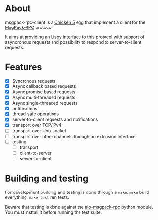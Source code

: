 # About

msgpack-rpc-client is a [Chicken 5](call-cc.org) egg that implement a client for the [MsgPack-RPC](https://github.com/msgpack-rpc/msgpack-rpc) protocol.

It aims at providing an Lispy interface to this protocol with support of asyncronous requests and possibility to respond to server-to-client requests.

# Features

- [x] Syncronous requests
- [x] Async callback based requests
- [x] Async promise based requests
- [x] Async multi-threaded requests
- [x] Async single-threaded requests
- [x] notifications
- [x] thread-safe operations
- [x] server-to-client requests and notifications
- [x] transport over TCP/IPv4
- [ ] transport over Unix socket
- [ ] transport over other channels through an extension interface
- [ ] testing
    - [ ] transport
    - [ ] client-to-server
    - [ ] server-to-client

# Building and testing

For development building and testing is done through a `make`.
`make` build everything.
`make test` run tests.

Beware that testing is done against the [aio-msgpack-rpc](https://pypi.org/project/aio-msgpack-rpc) python module.
You must insttall it before running the test suite.
